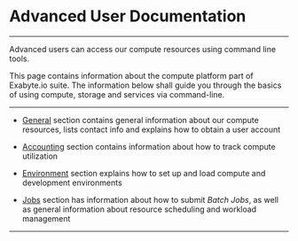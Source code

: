 # Advanced User Documentation
---

Advanced users can access our compute resources using command line tools.

This page contains information about the compute platform part of Exabyte.io suite. The information below shall guide you through the basics of using compute, storage and services via command-line.

---

- [General](general.md) section contains general information about our compute resources, lists contact info and explains how to obtain a user account

- [Accounting](accounting.md) section contains information about how to track compute utilization

- [Environment](environment.md) section explains how to set up and load compute and development environments

- [Jobs](jobs.md) section has information about how to submit *Batch Jobs*, as well as general information about resource scheduling and workload management

---